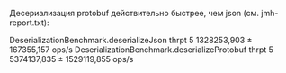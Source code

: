 Десериализация protobuf действительно быстрее, чем json (см. jmh-report.txt):

DeserializationBenchmark.deserializeJson      thrpt    5  1328253,903 ±  167355,157  ops/s
DeserializationBenchmark.deserializeProtobuf  thrpt    5  5374137,835 ± 1529119,855  ops/s